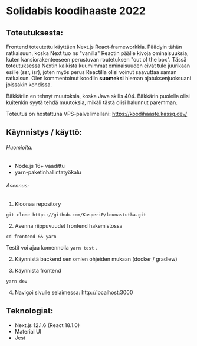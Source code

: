 # Solidabis koodihaaste 2022

## Toteutuksesta:

Frontend toteutettu käyttäen Next.js React-frameworkkia. Päädyin tähän ratkaisuun, koska Next tuo ns "vanilla" Reactin päälle kivoja ominaisuuksia, kuten kansiorakenteeseen perustuvan routetuksen "out of the box". Tässä toteutuksessa Nextin kaikista kuumimmat ominaisuuden eivät tule juurikaan esille (ssr, isr), joten myös perus Reactilla olisi voinut saavuttaa saman ratkaisun. Olen kommentoinut koodiin **suomeksi** hieman ajatuksenjuoksuani joissakin kohdissa.

Bäkkäriin en tehnyt muutoksia, koska Java skills 404. Bäkkärin puolella olisi kuitenkin syytä tehdä muutoksia, mikäli tästä olisi halunnut paremman.

Toteutus on hostattuna VPS-palvelimellani: https://koodihaaste.kassq.dev/

## Käynnistys / käyttö:

###### Huomioita:

- Node.js 16+ vaadittu
- yarn-paketinhallintatyökalu

###### Asennus:

1. Kloonaa repository

```
git clone https://github.com/KasperiP/lounastutka.git
```

2. Asenna riippuvuudet frontend hakemistossa

```
cd frontend && yarn
```

Testit voi ajaa komennolla `yarn test` .

2. Käynnistä backend sen omien ohjeiden mukaan (docker / gradlew)

3. Käynnistä frontend

```
yarn dev
```

4. Navigoi sivulle selaimessa: http://localhost:3000

## Teknologiat:

- Next.js 12.1.6 (React 18.1.0)
- Material UI
- Jest
